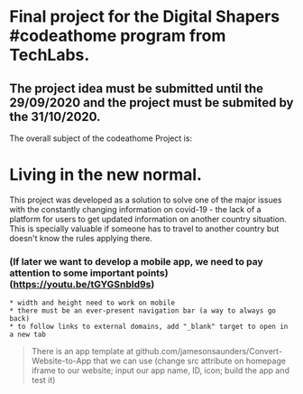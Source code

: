 # Final project for the Digital Shapers #codeathome program from TechLabs.

## The project idea must be submitted until the 29/09/2020 and the project must be submited by the 31/10/2020. 

The overall subject of the codeathome Project is:
# Living in the new normal. 

This project was developed as a solution to solve one of the major issues with the constantly changing information on covid-19 - the lack of a platform for users to get updated information on another country situation. This is specially valuable if someone has to travel to another country but doesn't know the rules applying there. 



### (If later we want to develop a mobile app, we need to pay attention to some important points)(https://youtu.be/tGYGSnbld9s) 
    * width and height need to work on mobile
    * there must be an ever-present navigation bar (a way to always go back) 
    * to follow links to external domains, add "_blank" target to open in a new tab
> There is an app template at github.com/jamesonsaunders/Convert-Website-to-App that we can use (change src attribute on homepage iframe to our website; input our app name, ID, icon; build the app and test it) 
